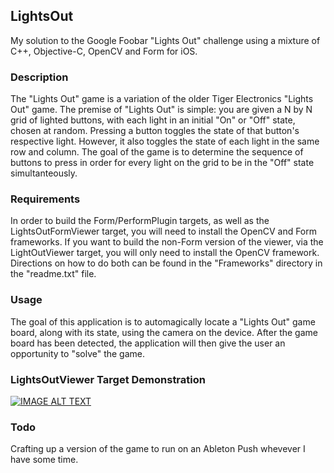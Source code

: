 ## LightsOut
My solution to the Google Foobar "Lights Out" challenge using a mixture of C++, Objective-C, OpenCV and Form for iOS.

### Description
The "Lights Out" game is a variation of the older Tiger Electronics "Lights Out" game.  The premise of "Lights Out" is simple:  you are given a N by N grid of lighted buttons, with each light in an initial "On" or "Off" state, chosen at random.  Pressing a button toggles the state of that button's respective light.  However, it also toggles the state of each light in the same row and column.  The goal of the game is to determine the sequence of buttons to press in order for every light on the grid to be in the "Off" state simultanteously.

### Requirements
In order to build the Form/PerformPlugin targets, as well as the LightsOutFormViewer target, you will need to install the OpenCV and Form frameworks.  If you want to build the non-Form version of the viewer, via the LightOutViewer target, you will only need to install the OpenCV framework.  Directions on how to do both can be found in the "Frameworks" directory in the "readme.txt" file.

### Usage
The goal of this application is to automagically locate a "Lights Out" game board, along with its state, using the camera on the device.  After the game board has been detected, the application will then give the user an opportunity to "solve" the game.

### LightsOutViewer Target Demonstration
[![IMAGE ALT TEXT](http://img.youtube.com/vi/v02fEpykwyk/maxresdefault.jpg)](http://www.youtube.com/watch?v=v02fEpykwyk "GitHub LightsOut Demonstration on YouTube")

### Todo
Crafting up a version of the game to run on an Ableton Push whevever I have some time.
